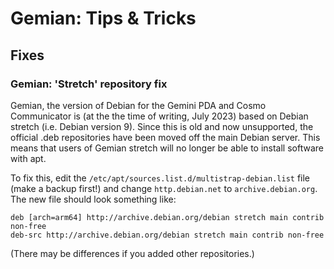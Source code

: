 # Gemian: Tips & Tricks

## Fixes

### Gemian: 'Stretch' repository fix

Gemian, the version of Debian for the Gemini PDA and Cosmo Communicator is (at the the time of writing, July 2023) based on Debian stretch (i.e. Debian version 9). Since this is old and now unsupported, the official .deb repositories have been moved off the main Debian server. This means that users of Gemian stretch will no longer be able to install software with apt.

To fix this, edit the `/etc/apt/sources.list.d/multistrap-debian.list` file (make a backup first!) and change `http.debian.net` to `archive.debian.org`. The new file should look something like:

    deb [arch=arm64] http://archive.debian.org/debian stretch main contrib non-free
    deb-src http://archive.debian.org/debian stretch main contrib non-free

(There may be differences if you added other repositories.)

